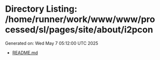 # Directory Listing: /home/runner/work/www/www/processed/sl/pages/site/about/i2pcon
Generated on: Wed May  7 05:12:00 UTC 2025

- [README.md](README.md)
